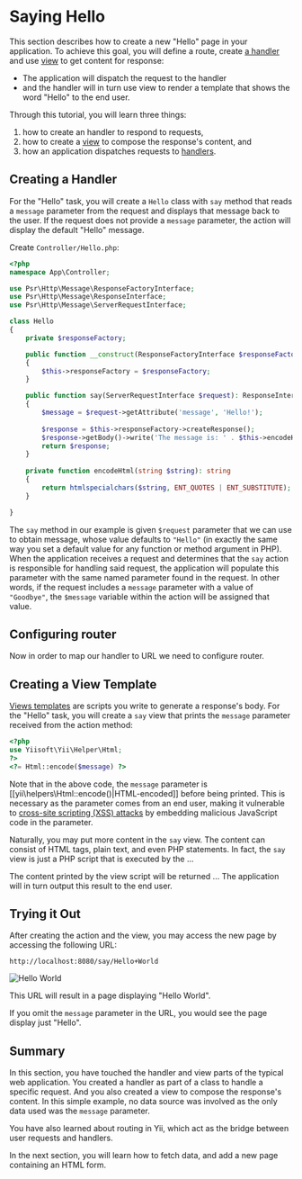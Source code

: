 Saying Hello
============

This section describes how to create a new "Hello" page in your application.
To achieve this goal, you will define a route, create [a handler](structure/handler.md)
and use [view](structure/views.md) to get content for response:

* The application will dispatch the request to the handler
* and the handler will in turn use view to render a template that shows the word "Hello" to the end user.

Through this tutorial, you will learn three things:

1. how to create an handler to respond to requests,
2. how to create a [view](structure/view.md) to compose the response's content, and
3. how an application dispatches requests to [handlers](structure/handler.md).


## Creating a Handler <span id="creating-handler"></span>

For the "Hello" task, you will create a `Hello` class with `say` method that reads
a `message` parameter from the request and displays that message back to the user. If the request
does not provide a `message` parameter, the action will display the default "Hello" message.

Create `Controller/Hello.php`:

```php
<?php
namespace App\Controller;

use Psr\Http\Message\ResponseFactoryInterface;
use Psr\Http\Message\ResponseInterface;
use Psr\Http\Message\ServerRequestInterface;

class Hello
{
    private $responseFactory;

    public function __construct(ResponseFactoryInterface $responseFactory)
    {
        $this->responseFactory = $responseFactory;
    }    

    public function say(ServerRequestInterface $request): ResponseInterface
    {
        $message = $request->getAttribute('message', 'Hello!');
        
        $response = $this->responseFactory->createResponse();
        $response->getBody()->write('The message is: ' . $this->encodeHtml($message));
        return $response;
    }
    
    private function encodeHtml(string $string): string
    {
        return htmlspecialchars($string, ENT_QUOTES | ENT_SUBSTITUTE);
    }

}
```

The `say` method in our example is given `$request` parameter that we can use to obtain
message, whose value defaults to `"Hello"` (in exactly
the same way you set a default value for any function or method argument in PHP). When the application
receives a request and determines that the `say` action is responsible for handling said request, the application will
populate this parameter with the same named parameter found in the request. In other words, if the request includes
a `message` parameter with a value of `"Goodbye"`, the `$message` variable within the action will be assigned that value.

## Configuring router

Now in order to map our handler to URL we need to configure router.


Creating a View Template <span id="creating-view-template"></span>
---------------

[Views templates](structure/view.md) are scripts you write to generate a response's body.
For the "Hello" task, you will create a `say` view that prints the `message` parameter received from the action method:

```php
<?php
use Yiisoft\Yii\Helper\Html;
?>
<?= Html::encode($message) ?>
```

Note that in the above code, the `message` parameter is [[yii\helpers\Html::encode()|HTML-encoded]]
before being printed. This is necessary as the parameter comes from an end user, making it vulnerable to
[cross-site scripting (XSS) attacks](http://en.wikipedia.org/wiki/Cross-site_scripting) by embedding
malicious JavaScript code in the parameter.

Naturally, you may put more content in the `say` view. The content can consist of HTML tags, plain text, and even PHP statements.
In fact, the `say` view is just a PHP script that is executed by the ...

The content printed by the view script will be returned ... The application will in turn output this result to the end user.


## Trying it Out <span id="trying-it-out"></span>

After creating the action and the view, you may access the new page by accessing the following URL:

```
http://localhost:8080/say/Hello+World
```

![Hello World](images/start-hello-world.png)

This URL will result in a page displaying "Hello World".

If you omit the `message` parameter in the URL, you would see the page display just "Hello".


## Summary <span id="summary"></span>

In this section, you have touched the handler and view parts of the typical web application.
You created a handler as part of a class to handle a specific request. And you also created a view
to compose the response's content. In this simple example, no data source was involved as the only data used was the `message` parameter.

You have also learned about routing in Yii, which act as the bridge between user requests and handlers.

In the next section, you will learn how to fetch data, and add a new page containing an HTML form.
